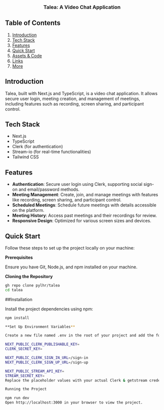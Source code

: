 <div align="center">
  <br />
  
  <h3 align="center">Talea: A Video Chat Application</h3>
</div>

## Table of Contents

1. [Introduction](#introduction)
2. [Tech Stack](#tech-stack)
3. [Features](#features)
4. [Quick Start](#quick-start)
5. [Assets & Code](#snippets)
6. [Links](#links)
7. [More](#more)

## Introduction

Talea, built with Next.js and TypeScript, is a video chat application. It allows secure user login, meeting creation, and management of meetings, including features such as recording, screen sharing, and participant control.

## Tech Stack

- Next.js
- TypeScript
- Clerk (for authentication)
- Stream-io (for real-time functionalities)
- Tailwind CSS

## Features

- **Authentication**: Secure user login using Clerk, supporting social sign-on and email/password methods.
- **Meeting Management**: Create, join, and manage meetings with features like recording, screen sharing, and participant control.
- **Scheduled Meetings**: Schedule future meetings with details accessible on the platform.
- **Meeting History**: Access past meetings and their recordings for review.
- **Responsive Design**: Optimized for various screen sizes and devices.

## Quick Start

Follow these steps to set up the project locally on your machine:

**Prerequisites**

Ensure you have Git, Node.js, and npm installed on your machine.

**Cloning the Repository**

```bash
gh repo clone pylhr/talea
cd talea
```

##Installation

Install the project dependencies using npm:

```bash
npm install

**Set Up Environment Variables**

Create a new file named .env in the root of your project and add the following content:

NEXT_PUBLIC_CLERK_PUBLISHABLE_KEY=
CLERK_SECRET_KEY=

NEXT_PUBLIC_CLERK_SIGN_IN_URL=/sign-in
NEXT_PUBLIC_CLERK_SIGN_UP_URL=/sign-up

NEXT_PUBLIC_STREAM_API_KEY=
STREAM_SECRET_KEY=
Replace the placeholder values with your actual Clerk & getstream credentials. You can obtain these credentials by signing up on the Clerk website and getstream website

Running the Project

npm run dev
Open http://localhost:3000 in your browser to view the project.